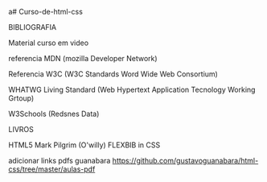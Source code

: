 a# Curso-de-html-css
 

BIBLIOGRAFIA


Material curso em video

referencia MDN
(mozilla Developer Network)

Referencia W3C
(W3C Standards Word Wide Web Consortium)


WHATWG Living Standard
(Web Hypertext Application Tecnology Working Grtoup)

W3Schools
(Redsnes Data)

 LIVROS

 HTML5
 Mark Pilgrim
 (O'willy)
 FLEXBIB in CSS


 adicionar links
 pdfs guanabara
 https://github.com/gustavoguanabara/html-css/tree/master/aulas-pdf
